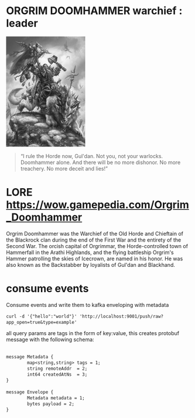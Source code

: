 # ORGRIM DOOMHAMMER  warchief : leader

![orgrim](../_/img/orgrim.jpg)

> “I rule the Horde now, Gul'dan. Not you, not your
>  warlocks. Doomhammer alone. And there will be no more dishonor. No
>  more treachery. No more deceit and lies!”


# LORE https://wow.gamepedia.com/Orgrim_Doomhammer

Orgrim Doomhammer was the Warchief of the Old Horde and Chieftain of
the Blackrock clan during the end of the First War and the entirety of
the Second War. The orcish capital of Orgrimmar, the Horde-controlled
town of Hammerfall in the Arathi Highlands, and the flying battleship
Orgrim's Hammer patrolling the skies of Icecrown, are named in his
honor. He was also known as the Backstabber by loyalists of Gul'dan
and Blackhand.


# consume events

Consume events and write them to kafka enveloping with metadata

```
curl -d '{"hello":"world"}' 'http://localhost:9001/push/raw?app_open=true&type=example'

```

all query params are tags in the form of key:value, this creates protobuf message with the following schema:

```

message Metadata {
        map<string,string> tags = 1;
        string remoteAddr  = 2;
        int64 createdAtNs  = 3;
}

message Envelope {
        Metadata metadata = 1;
        bytes payload = 2;
}

```
